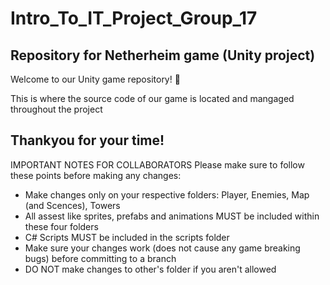 # Intro_To_IT_Project_Group_17
Repository for Netherheim game (Unity project)
-----------------------------------------------------------------------------------------------------
Welcome to our Unity game repository! 👋

This is where the source code of our game is located and mangaged throughout the project

Thankyou for your time!
-----------------------------------------------------------------------------------------------------
IMPORTANT NOTES FOR COLLABORATORS
Please make sure to follow these points before making any changes:
  + Make changes only on your respective folders: Player, Enemies, Map (and Scences), Towers
  + All assest like sprites, prefabs and animations MUST be included within these four folders
  + C# Scripts MUST be included in the scripts folder
  + Make sure your changes work (does not cause any game breaking bugs) before committing to a branch
  + DO NOT make changes to other's folder if you aren't allowed
